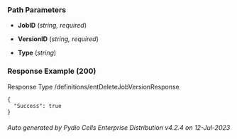 






 
  


### Path Parameters

 - **JobID** (_string, required_) 

 - **VersionID** (_string, required_) 

 - **Type** (_string_) 




### Response Example (200)
Response Type /definitions/entDeleteJobVersionResponse

```
{
  "Success": true
}
```




###### Auto generated by Pydio Cells Enterprise Distribution v4.2.4 on 12-Jul-2023
